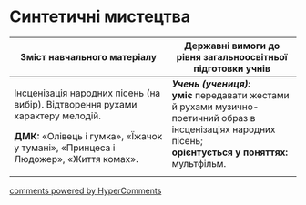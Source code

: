 <div id="hypercomments_widget" class="js-hypercomments-widget invisible"></div>

Синтетичні мистецтва
=============================================

<table>
<thead>
  <tr>
    <th width="55%" align="center">Зміст навчального матеріалу</th>
    <th width="45%" align="center">Державні вимоги до рівня загальноосвітньої підготовки учнів</th>
  </tr>
</thead>
<tbody>
  <tr>
    <td width="55%" style="vertical-align:top !important;">
<p>Інсценізація народних пісень (на вибір). Відтворення рухами характеру мелодій.</p>
<p><b>ДМК:</b> «Олівець і гумка», «Їжачок у тумані», «Принцеса і Людожер», «Життя комах».</p> 
	</td>
<td width="45%" style="vertical-align:top !important;"><b><i>Учень (учениця):</i></b><br>
<b>уміє</b> передавати жестами й рухами музично-поетичний образ в інсценізаціях народних пісень;<br>
<b>орієнтується у поняттях:</b> мультфільм.<br>
</td>
  </tr>
</tbody>
</table>

<div class="js-hypercomments-container">
<a href="http://hypercomments.com" class="hc-link" title="comments widget">comments powered by HyperComments</a>
</div>